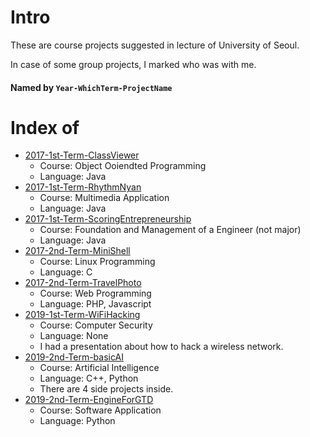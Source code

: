 # Intro
These are course projects suggested in lecture of University of Seoul.

In case of some group projects, I marked who was with me.

#### Named by `Year-WhichTerm-ProjectName`

# Index of
- [2017-1st-Term-ClassViewer](./2017-1st-Term-ClassViewer)
    - Course: Object Ooiendted Programming
    - Language: Java
- [2017-1st-Term-RhythmNyan](./2017-1st-Term-RhythmNyan)
    - Course: Multimedia Application
    - Language: Java
- [2017-1st-Term-ScoringEntrepreneurship](./2017-1st-Term-ScoringEntrepreneurship)
    - Course: Foundation and Management of a Engineer (not major)
    - Language: Java
- [2017-2nd-Term-MiniShell](./2017-2nd-Term-MiniShell)
    - Course: Linux Programming
    - Language: C
- [2017-2nd-Term-TravelPhoto](./2017-2nd-Term-TravelPhoto)
    - Course: Web Programming
    - Language: PHP, Javascript
- [2019-1st-Term-WiFiHacking](./2019-1st-Term-WiFiHacking)
    - Course: Computer Security
    - Language: None
    - I had a presentation about how to hack a wireless network.
- [2019-2nd-Term-basicAI](./2019-2nd-Term-basicAI)
    - Course: Artificial Intelligence
    - Language: C++, Python
    - There are 4 side projects inside.
- [2019-2nd-Term-EngineForGTD](./2019-2nd-Term-EngineForGTD)
    - Course: Software Application
    - Language: Python